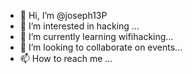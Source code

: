 - 👋 Hi, I’m @joseph13P
- 👀 I’m interested in hacking ...
- 🌱 I’m currently learning wifihacking...
- 💞️ I’m looking to collaborate on events...
- 📫 How to reach me ...

<!---
joseph13P/joseph13P is a ✨ special ✨ repository because its `README.md` (this file) appears on your GitHub profile.
You can click the Preview link to take a look at your changes.
--->
